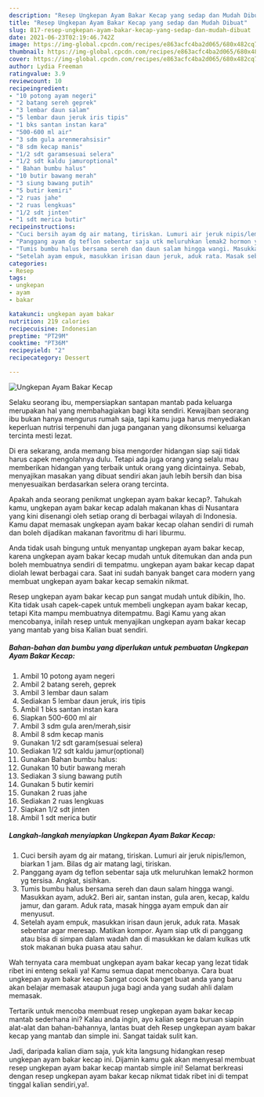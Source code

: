 ```yaml
---
description: "Resep Ungkepan Ayam Bakar Kecap yang sedap dan Mudah Dibuat"
title: "Resep Ungkepan Ayam Bakar Kecap yang sedap dan Mudah Dibuat"
slug: 817-resep-ungkepan-ayam-bakar-kecap-yang-sedap-dan-mudah-dibuat
date: 2021-06-23T02:19:46.742Z
image: https://img-global.cpcdn.com/recipes/e863acfc4ba2d065/680x482cq70/ungkepan-ayam-bakar-kecap-foto-resep-utama.jpg
thumbnail: https://img-global.cpcdn.com/recipes/e863acfc4ba2d065/680x482cq70/ungkepan-ayam-bakar-kecap-foto-resep-utama.jpg
cover: https://img-global.cpcdn.com/recipes/e863acfc4ba2d065/680x482cq70/ungkepan-ayam-bakar-kecap-foto-resep-utama.jpg
author: Lydia Freeman
ratingvalue: 3.9
reviewcount: 10
recipeingredient:
- "10 potong ayam negeri"
- "2 batang sereh geprek"
- "3 lembar daun salam"
- "5 lembar daun jeruk iris tipis"
- "1 bks santan instan kara"
- "500-600 ml air"
- "3 sdm gula arenmerahsisir"
- "8 sdm kecap manis"
- "1/2 sdt garamsesuai selera"
- "1/2 sdt kaldu jamuroptional"
- " Bahan bumbu halus"
- "10 butir bawang merah"
- "3 siung bawang putih"
- "5 butir kemiri"
- "2 ruas jahe"
- "2 ruas lengkuas"
- "1/2 sdt jinten"
- "1 sdt merica butir"
recipeinstructions:
- "Cuci bersih ayam dg air matang, tiriskan. Lumuri air jeruk nipis/lemon, biarkan 1 jam. Bilas dg air matang lagi, tiriskan."
- "Panggang ayam dg teflon sebentar saja utk meluruhkan lemak2 hormon yg tersisa. Angkat, sisihkan."
- "Tumis bumbu halus bersama sereh dan daun salam hingga wangi. Masukkan ayam, aduk2. Beri air, santan instan, gula aren, kecap, kaldu jamur, dan garam. Aduk rata, masak hingga ayam empuk dan air menyusut."
- "Setelah ayam empuk, masukkan irisan daun jeruk, aduk rata. Masak sebentar agar meresap. Matikan kompor. Ayam siap utk di panggang atau bisa di simpan dalam wadah dan di masukkan ke dalam kulkas utk stok makanan buka puasa atau sahur."
categories:
- Resep
tags:
- ungkepan
- ayam
- bakar

katakunci: ungkepan ayam bakar 
nutrition: 219 calories
recipecuisine: Indonesian
preptime: "PT29M"
cooktime: "PT36M"
recipeyield: "2"
recipecategory: Dessert

---
```



![Ungkepan Ayam Bakar Kecap](https://img-global.cpcdn.com/recipes/e863acfc4ba2d065/680x482cq70/ungkepan-ayam-bakar-kecap-foto-resep-utama.jpg)

Selaku seorang ibu, mempersiapkan santapan mantab pada keluarga merupakan hal yang membahagiakan bagi kita sendiri. Kewajiban seorang ibu bukan hanya mengurus rumah saja, tapi kamu juga harus menyediakan keperluan nutrisi terpenuhi dan juga panganan yang dikonsumsi keluarga tercinta mesti lezat.

Di era  sekarang, anda memang bisa mengorder hidangan siap saji tidak harus capek mengolahnya dulu. Tetapi ada juga orang yang selalu mau memberikan hidangan yang terbaik untuk orang yang dicintainya. Sebab, menyajikan masakan yang dibuat sendiri akan jauh lebih bersih dan bisa menyesuaikan berdasarkan selera orang tercinta. 



Apakah anda seorang penikmat ungkepan ayam bakar kecap?. Tahukah kamu, ungkepan ayam bakar kecap adalah makanan khas di Nusantara yang kini disenangi oleh setiap orang di berbagai wilayah di Indonesia. Kamu dapat memasak ungkepan ayam bakar kecap olahan sendiri di rumah dan boleh dijadikan makanan favoritmu di hari liburmu.

Anda tidak usah bingung untuk menyantap ungkepan ayam bakar kecap, karena ungkepan ayam bakar kecap mudah untuk ditemukan dan anda pun boleh membuatnya sendiri di tempatmu. ungkepan ayam bakar kecap dapat diolah lewat berbagai cara. Saat ini sudah banyak banget cara modern yang membuat ungkepan ayam bakar kecap semakin nikmat.

Resep ungkepan ayam bakar kecap pun sangat mudah untuk dibikin, lho. Kita tidak usah capek-capek untuk membeli ungkepan ayam bakar kecap, tetapi Kita mampu membuatnya ditempatmu. Bagi Kamu yang akan mencobanya, inilah resep untuk menyajikan ungkepan ayam bakar kecap yang mantab yang bisa Kalian buat sendiri.

<!--inarticleads1-->

##### Bahan-bahan dan bumbu yang diperlukan untuk pembuatan Ungkepan Ayam Bakar Kecap:

1. Ambil 10 potong ayam negeri
1. Ambil 2 batang sereh, geprek
1. Ambil 3 lembar daun salam
1. Sediakan 5 lembar daun jeruk, iris tipis
1. Ambil 1 bks santan instan kara
1. Siapkan 500-600 ml air
1. Ambil 3 sdm gula aren/merah,sisir
1. Ambil 8 sdm kecap manis
1. Gunakan 1/2 sdt garam(sesuai selera)
1. Sediakan 1/2 sdt kaldu jamur(optional)
1. Gunakan  Bahan bumbu halus:
1. Gunakan 10 butir bawang merah
1. Sediakan 3 siung bawang putih
1. Gunakan 5 butir kemiri
1. Gunakan 2 ruas jahe
1. Sediakan 2 ruas lengkuas
1. Siapkan 1/2 sdt jinten
1. Ambil 1 sdt merica butir




<!--inarticleads2-->

##### Langkah-langkah menyiapkan Ungkepan Ayam Bakar Kecap:

1. Cuci bersih ayam dg air matang, tiriskan. Lumuri air jeruk nipis/lemon, biarkan 1 jam. Bilas dg air matang lagi, tiriskan.
1. Panggang ayam dg teflon sebentar saja utk meluruhkan lemak2 hormon yg tersisa. Angkat, sisihkan.
1. Tumis bumbu halus bersama sereh dan daun salam hingga wangi. Masukkan ayam, aduk2. Beri air, santan instan, gula aren, kecap, kaldu jamur, dan garam. Aduk rata, masak hingga ayam empuk dan air menyusut.
1. Setelah ayam empuk, masukkan irisan daun jeruk, aduk rata. Masak sebentar agar meresap. Matikan kompor. Ayam siap utk di panggang atau bisa di simpan dalam wadah dan di masukkan ke dalam kulkas utk stok makanan buka puasa atau sahur.




Wah ternyata cara membuat ungkepan ayam bakar kecap yang lezat tidak ribet ini enteng sekali ya! Kamu semua dapat mencobanya. Cara buat ungkepan ayam bakar kecap Sangat cocok banget buat anda yang baru akan belajar memasak ataupun juga bagi anda yang sudah ahli dalam memasak.

Tertarik untuk mencoba membuat resep ungkepan ayam bakar kecap mantab sederhana ini? Kalau anda ingin, ayo kalian segera buruan siapin alat-alat dan bahan-bahannya, lantas buat deh Resep ungkepan ayam bakar kecap yang mantab dan simple ini. Sangat taidak sulit kan. 

Jadi, daripada kalian diam saja, yuk kita langsung hidangkan resep ungkepan ayam bakar kecap ini. Dijamin kamu gak akan menyesal membuat resep ungkepan ayam bakar kecap mantab simple ini! Selamat berkreasi dengan resep ungkepan ayam bakar kecap nikmat tidak ribet ini di tempat tinggal kalian sendiri,ya!.

